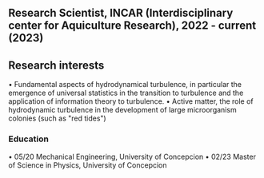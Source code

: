 
## Research Scientist, INCAR (Interdisciplinary center for Aquiculture Research), 2022 - current (2023) 

## Research interests

$\bullet$ Fundamental aspects of hydrodynamical turbulence, in particular the emergence of universal statistics in the transition to turbulence and the application of information theory to turbulence. 
$\bullet$ Active matter, the role of hydrodynamic turbulence in the development of large microorganism colonies (such as "red tides")

### Education
$\bullet$ 05/20 Mechanical Engineering, University of Concepcion
$\bullet$ 02/23 Master of Science in Physics, University of Concepcion
